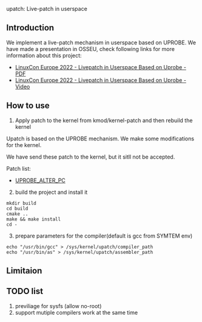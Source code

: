 upatch: Live-patch in userspace

## Introduction

We implement a live-patch mechanism in userspace based on UPROBE.
We have made a presentation in OSSEU, check following links for more information about this project:
+ [LinuxCon Europe 2022 - Livepatch in Userspace Based on Uprobe - PDF](https://static.sched.com/hosted_files/osseu2022/19/OSS-EU22-Livepatch-in-Userspace.pdf)
+ [LinuxCon Europe 2022 - Livepatch in Userspace Based on Uprobe - Video](https://www.youtube.com/watch?v=6TH7kh3pS0E)


## How to use

1. Apply patch to the kernel from kmod/kernel-patch and then rebuild the kernel

Upatch is based on the UPROBE mechanism. We make some modifications for the kernel.

We have send these patch to the kernel, but it sitll not be accepted.

Patch list:
+ [UPROBE_ALTER_PC](https://www.spinics.net/lists/kernel/msg4516532.html)

2. build the project and install it
```
mkdir build
cd build
cmake ..
make && make install
cd -
```

3. prepare parameters for the compiler(default is gcc from SYMTEM env)
```
echo "/usr/bin/gcc" > /sys/kernel/upatch/compiler_path
echo "/usr/bin/as" > /sys/kernel/upatch/assembler_path
```


## Limitaion


## TODO list
1. previliage for sysfs (allow no-root)
2. support mutiple compilers work at the same time












